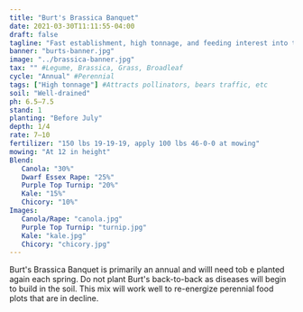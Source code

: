 ```yaml
---
title: "Burt's Brassica Banquet"
date: 2021-03-30T11:11:55-04:00
draft: false
tagline: "Fast establishment, high tonnage, and feeding interest into the rut. Premium mix with high interest crops"
banner: "burts-banner.jpg"
image: "../brassica-banner.jpg"
tax: "" #Legume, Brassica, Grass, Broadleaf
cycle: "Annual" #Perennial
tags: ["High tonnage"] #Attracts pollinators, bears traffic, etc
soil: "Well-drained"
ph: 6.5–7.5
stand: 1
planting: "Before July"
depth: 1/4
rate: 7–10
fertilizer: "150 lbs 19-19-19, apply 100 lbs 46-0-0 at mowing"
mowing: "At 12 in height"
Blend:
   Canola: "30%"
   Dwarf Essex Rape: "25%"
   Purple Top Turnip: "20%"
   Kale: "15%"
   Chicory: "10%"
Images:
   Canola/Rape: "canola.jpg"
   Purple Top Turnip: "turnip.jpg"
   Kale: "kale.jpg"
   Chicory: "chicory.jpg"
---
```


Burt's Brassica Banquet is primarily an annual and willl need tob e planted again each spring. Do not plant Burt's back-to-back as diseases will begin to build in the soil. This mix will work well to re-energize perennial food plots that are in decline.
